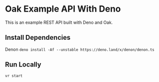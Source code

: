 # Oak Example API With Deno
This is an example REST API built with Deno and Oak. 

## Install Dependencies

Denon
`deno install -Af --unstable https://deno.land/x/denon/denon.ts`

## Run Locally

`vr start`

